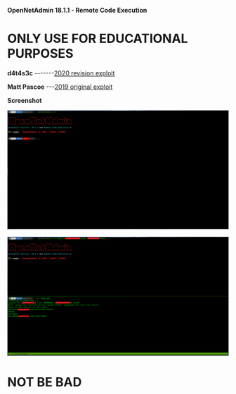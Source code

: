 **OpenNetAdmin 18.1.1 - Remote Code Execution**

# ONLY USE FOR EDUCATIONAL PURPOSES

**d4t4s3c** -------[2020 revision exploit](https://github.com/d4t4s3c/OpenNetAdmin18.1.1RCE)
  
**Matt Pascoe** ---[2019 original exploit](https://www.exploit-db.com/exploits/47691)

**Screenshot**

![](/screenshot1.png)

![](/screenshot2.png)

# NOT BE BAD
